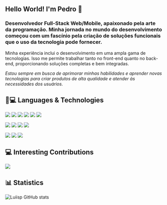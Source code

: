 ## Hello World! I'm Pedro 👋

### Desenvolvedor Full-Stack Web/Mobile,  apaixonado pela arte da programação. Minha jornada no mundo do desenvolvimento começou com um fascínio pela criação de soluções funcionais que o uso da tecnologia pode fornecer.
Minha experiência inclui o desenvolvimento em uma ampla gama de tecnologias. Isso me permite trabalhar tanto no front-end quanto no back-end, proporcionando soluções completas e bem integradas.

_Estou sempre em busca de aprimorar minhas habilidades e aprender novas tecnologias para criar produtos de alta qualidade e atender às necessidades dos usuários._

## 📎💻  Languages & Technologies

![](https://img.shields.io/badge/Python-14354C?style=for-the-badge&logo=python&logoColor=white)
![](https://img.shields.io/badge/Kotlin-0095D5?&style=for-the-badge&logo=kotlin&logoColor=white)
![](https://img.shields.io/badge/JavaScript-F7DF1E?style=for-the-badge&logo=javascript&logoColor=black)
![](https://img.shields.io/badge/Node.js-43853D?style=for-the-badge&logo=node.js&logoColor=white)
![](https://img.shields.io/badge/HTML5-E34F26?style=for-the-badge&logo=html5&logoColor=white)
![](https://img.shields.io/badge/CSS3-1572B6?style=for-the-badge&logo=css3&logoColor=white)

![](https://img.shields.io/badge/React-20232A?style=for-the-badge&logo=react&logoColor=61DAFB)
![](https://img.shields.io/badge/Django-092E20?style=for-the-badge&logo=django&logoColor=white)
![](https://img.shields.io/badge/jQuery-0769AD?style=for-the-badge&logo=jquery&logoColor=white)
![](https://img.shields.io/badge/Express.js-404D59?style=for-the-badge)

![](https://img.shields.io/badge/MySQL-00000F?style=for-the-badge&logo=mysql&logoColor=white)
![](https://img.shields.io/badge/MongoDB-4EA94B?style=for-the-badge&logo=mongodb&logoColor=white)
![](https://img.shields.io/badge/PostgreSQL-316192?style=for-the-badge&logo=postgresql&logoColor=white)



## 💻 Interesting Contributions

<a href="https://github.com/luiisp/InsightSphere">
  <img align="center"  src="https://github-readme-stats.vercel.app/api/pin/?username=luiisp&repo=SuapSync&theme=radical"  />
</a>

## 📊 Statistics

![Luiisp GitHub stats](https://github-readme-stats.vercel.app/api?username=luiisp&show_icons=true&theme=radical)


